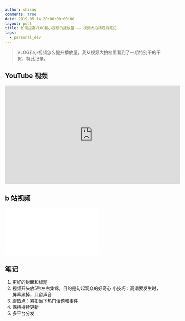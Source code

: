 ```yaml
---
author: shisaq
comments: true
date: 2019-05-14 20:00:00+00:00
layout: post
title: 如何提高VLOG和小视频的播放量 —— 视频大拍档观后笔记
tags:
  - personal_dev
---
```


> VLOG和小视频怎么提升播放量，我从视频大拍档里看到了一期特别干的干货，特此记录。

## YouTube 视频

<iframe width="560" height="315" src="https://www.youtube.com/embed/hH5EJu2m6q8" frameborder="0" allow="accelerometer; autoplay; encrypted-media; gyroscope; picture-in-picture" allowfullscreen></iframe>

## b 站视频

<iframe src="//player.bilibili.com/player.html?aid=42311156&cid=74263939&page=1" scrolling="no" border="0" frameborder="no" framespacing="0" allowfullscreen="true"> </iframe>

## 笔记

1. 更好的封面和标题
2. 视频开头放5秒左右集锦，目的是勾起观众的好奇心
小技巧：高潮要发生时，屏幕黑掉，只留声音
3. 蹭热点：紧扣当下热门话题和事件
4. 保持持续更新
5. 多平台分发